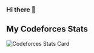 ### Hi there 👋

<!--
**Mitanshu2011/mitanshu2011** is a ✨ _special_ ✨ repository because its `README.md` (this file) appears on your GitHub profile.

Here are some ideas to get you started:

- 🔭 I’m currently working on ...
- 🌱 I’m currently learning ...
- 👯 I’m looking to collaborate on ...
- 🤔 I’m looking for help with ...
- 💬 Ask me about ...
- 📫 How to reach me: ...
- 😄 Pronouns: ...
- ⚡ Fun fact: ...
-->
## My Codeforces Stats

![Codeforces Stats Card](https://codeforces-stats-api.herokuapp.com/stats?username=mitanshu2011&theme=0)

<!-- Get your Codeforces Stats Card: [GitHub Readme Codeforces Stats](https://github.com/wweverma1/github-readme-codeforces-stats) -->
